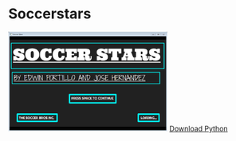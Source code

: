 # Soccerstars
<img src="https://github.com/jhernandez8076/Soccerstars/blob/master/Startscreen.PNG" height="200px">
<a href="https://www.python.org/downloads/">Download Python</a>

